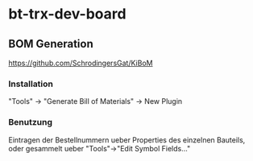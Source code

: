 # bt-trx-dev-board

## BOM Generation

https://github.com/SchrodingersGat/KiBoM

### Installation

"Tools" -> "Generate Bill of Materials" -> New Plugin

### Benutzung

Eintragen der Bestellnummern ueber Properties des einzelnen Bauteils, oder gesammelt ueber "Tools"->"Edit Symbol Fields..."
